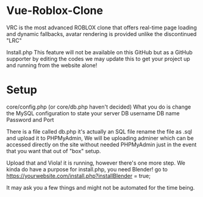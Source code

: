 # Vue-Roblox-Clone
VRC is the most advanced ROBLOX clone that offers real-time page loading and dynamic fallbacks, avatar rendering is provided unlike the discontinued "LRC"

Install.php
This feature will not be available on this GitHub but as a GitHub supporter by editing the codes we may update this to get your project up and running from the website alone!

# Setup
core/config.php (or core/db.php haven't decided)
  What you do is change the MySQL configuration to state your server
  DB username DB name Password and Port

There is a file called db.php it's actually an SQL file rename the file as .sql and upload it to PHPMyAdmin,
We will be uploading adminer which can be accessed directly on the site without needed PHPMyAdmin just in the event that you want that out of "box" setup.

Upload that and Viola! it is running, however there's one more step.
We kinda do have a purpose for install.php, you need Blender!
go to https://yourwebsite.com/install.php?installBlender = true;

It may ask you a few things and might not be automated for the time being.
